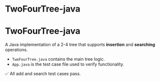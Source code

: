 # TwoFourTree-java

# TwoFourTree-java

A Java implementation of a 2-4 tree that supports **insertion** and **searching** operations.

- `TwoFourTree.java` contains the main tree logic.
- `App.java` is the test case file used to verify functionality.

✅ All add and search test cases pass.
